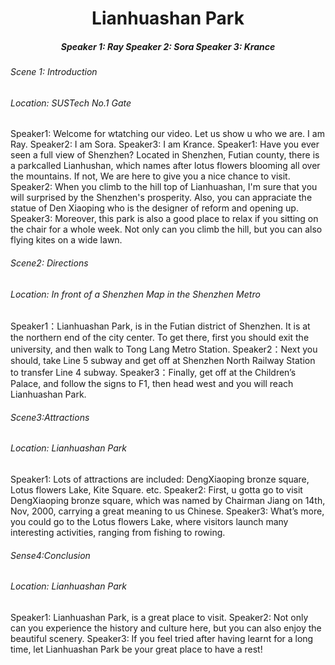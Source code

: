 <center> <h1> Lianhuashan Park </center>

<center> <h5> Speaker 1: Ray   Speaker 2: Sora   Speaker 3: Krance</h5> </center>

###### Scene 1: Introduction 
###### Location: SUSTech No.1 Gate 
Speaker1: Welcome for wtatching our video. Let us show u who we are. I am Ray. 
Speaker2: I am Sora. 
Speaker3: I am Krance. 
Speaker1: Have you ever seen a full view of Shenzhen? Located in Shenzhen, Futian county, there is a parkcalled Lianhushan, which names after lotus flowers blooming all over the 
mountains. If not, We are here to give you a nice chance to visit. 
Speaker2: When you climb to the hill top of Lianhuashan, I'm sure that you will surprised by 
the Shenzhen's prosperity. Also, you can appraciate the statue of Den Xiaoping who is the designer of reform and opening up. 
Speaker3: Moreover, this park is also a good place to relax if you sitting on the chair for a whole week. Not only can you climb the hill, but you can also flying kites on a wide lawn. 
###### Scene2: Directions 
###### Location: In front of a Shenzhen Map in the Shenzhen Metro 
Speaker1：Lianhuashan Park, is in the Futian district of Shenzhen. It is at the northern end of the city center. To get there, first you should exit the university, and then walk to Tong Lang Metro Station. 
Speaker2：Next you should, take Line 5 subway and get off at Shenzhen North Railway Station to transfer Line 4 subway. 
Speaker3：Finally, get off at the Children’s Palace, and follow the signs to F1, then head west and you will reach Lianhuashan Park. 
###### Scene3:Attractions 
###### Location: Lianhuashan Park 
Speaker1: Lots of attractions are included: DengXiaoping bronze square, Lotus flowers Lake, Kite Square. etc. 
Speaker2: First, u gotta go to visit DengXiaoping bronze square, which was named by Chairman Jiang on 14th, Nov, 2000, carrying a great meaning to us Chinese. 
Speaker3: What’s more, you could go to the Lotus flowers Lake, where visitors launch many interesting activities, ranging from fishing to rowing.  
###### Sense4:Conclusion 
###### Location: Lianhuashan Park 
Speaker1: Lianhuashan Park, is a great place to visit. 
Speaker2: Not only can you experience the history and culture here, but you can also enjoy the beautiful scenery. 
Speaker3: If you feel tried after having learnt for a long time, let Lianhuashan Park be your great place to have a rest!  
